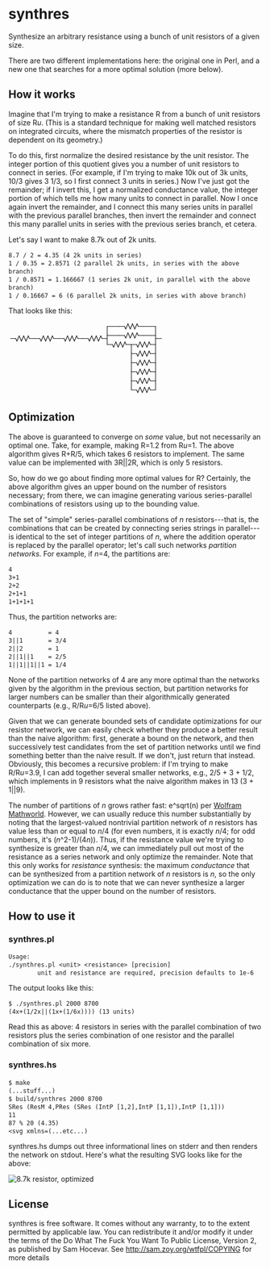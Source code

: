 # synthres

Synthesize an arbitrary resistance using a bunch of unit resistors of a given size.

There are two different implementations here: the original one in Perl, and a new one that searches for a more optimal solution (more below).

## How it works

Imagine that I'm trying to make a resistance R from a bunch of unit resistors of size R*u*. (This is a standard technique for making well matched resistors on integrated circuits, where the mismatch properties of the resistor is dependent on its geometry.)

To do this, first normalize the desired resistance by the unit resistor. The integer portion of this quotient gives you a number of unit resistors to connect in series. (For example, if I'm trying to make 10k out of 3k units, 10/3 gives 3 1/3, so I first connect 3 units in series.) Now I've just got the remainder; if I invert this, I get a normalized conductance value, the integer portion of which tells me how many units to connect in parallel. Now I once again invert the remainder, and I connect this many series units in parallel with the previous parallel branches, then invert the remainder and connect this many parallel units in series with the previous series branch, et cetera.

Let's say I want to make 8.7k out of 2k units.

    8.7 / 2 = 4.35 (4 2k units in series)
    1 / 0.35 = 2.8571 (2 parallel 2k units, in series with the above branch)
    1 / 0.8571 = 1.166667 (1 series 2k unit, in parallel with the above branch)
    1 / 0.16667 = 6 (6 parallel 2k units, in series with above branch)

That looks like this:

![8.7k resistor](https://github.com/kwantam/synthres/raw/master/8.7kres.gif)

## Optimization

The above is guaranteed to converge on *some* value, but not necessarily an optimal one. Take, for example, making R=1.2 from R*u*=1. The above algorithm gives R+R/5, which takes 6 resistors to implement. The same value can be implemented with 3R||2R, which is only 5 resistors.

So, how do we go about finding more optimal values for R? Certainly, the above algorithm gives an upper bound on the number of resistors necessary; from there, we can imagine generating various series-parallel combinations of resistors using up to the bounding value.

The set of "simple" series-parallel combinations of *n* resistors---that is, the combinations that can be created by connecting series strings in parallel---is identical to the set of integer partitions of *n*, where the addition operator is replaced by the parallel operator; let's call such networks *partition networks*.  For example, if *n*=4, the partitions are:

    4
    3+1
    2+2
    2+1+1
    1+1+1+1

Thus, the partition networks are:

    4          = 4
    3||1       = 3/4
    2||2       = 1
    2||1||1    = 2/5
    1||1||1||1 = 1/4

None of the partition networks of 4 are any more optimal than the networks given by the algorithm in the previous section, but partition networks for larger numbers can be smaller than their algorithmically generated counterparts (e.g., R/R*u*=6/5 listed above).

Given that we can generate bounded sets of candidate optimizations for our resistor network, we can easily check whether they produce a better result than the naive algorithm: first, generate a bound on the network, and then successively test candidates from the set of partition networks until we find something better than the naive result. If we don't, just return that instead. Obviously, this becomes a recursive problem: if I'm trying to make R/R*u*=3.9, I can add together several smaller networks, e.g., 2/5 + 3 + 1/2, which implements in 9 resistors what the naive algorithm makes in 13 (3 + 1||9).

The number of partitions of *n* grows rather fast: e^sqrt(n) per [Wolfram Mathworld](http://mathworld.wolfram.com/PartitionFunctionP.html). However, we can usually reduce this number substantially by noting that the largest-valued nontrivial partition network of *n* resistors has value less than or equal to *n*/4 (for even numbers, it is exactly *n*/4; for odd numbers, it's (*n*^2-1)/(4*n*)). Thus, if the resistance value we're trying to synthesize is greater than *n*/4, we can immediately pull out most of the resistance as a series network and only optimize the remainder. Note that this only works for *resistance* synthesis: the maximum *conductance* that can be synthesized from a partition network of *n* resistors is *n*, so the only optimization we can do is to note that we can never synthesize a larger conductance that the upper bound on the number of resistors.

## How to use it

### synthres.pl

    Usage:
    ./synthres.pl <unit> <resistance> [precision]
            unit and resistance are required, precision defaults to 1e-6

The output looks like this:

    $ ./synthres.pl 2000 8700
    (4x+(1/2x||(1x+(1/6x)))) (13 units)

Read this as above: 4 resistors in series with the parallel combination of two resistors plus the series combination of one resistor and the parallel combination of six more.

### synthres.hs

    $ make
    (...stuff...)
    $ build/synthres 2000 8700
    SRes (ResM 4,PRes (SRes (IntP [1,2],IntP [1,1]),IntP [1,1]))
    11
    87 % 20 (4.35)
    <svg xmlns=(...etc...)

synthres.hs dumps out three informational lines on stderr and then renders the network on stdout. Here's what the resulting SVG looks like for the above:

![8.7k resistor, optimized](https://github.com/kwantam/synthres/raw/master/8.7kres_optimized.gif)

## License

synthres is free software.  It comes without any warranty, to
to the extent permitted by applicable law.  You can redistribute it
and/or modify it under the terms of the Do What The Fuck You Want To
Public License, Version 2, as published by Sam Hocevar.  See
http://sam.zoy.org/wtfpl/COPYING for more details

